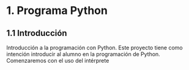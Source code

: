 # 1. Programa Python
## 1.1 Introducción
Introducción a la programación con Python. Este proyecto tiene como intención introducir al alumno en la programación de Python. Comenzaremos con el uso del intérprete
